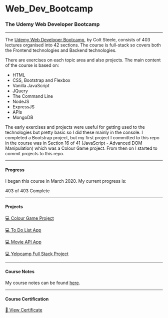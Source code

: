 # Web_Dev_Bootcamp

### The Udemy Web Developer Bootcamp

---

The [Udemy Web Developer Bootcamp](https://www.udemy.com/course/the-web-developer-bootcamp/), by Colt Steele, consists of 403 lectures organised into 42 sections. The course is full-stack so covers both the Frontend technologies and Backend technologies. 

There are exercises on each topic area and also projects. The main content of the course is based on:
* HTML
* CSS, Bootstrap and Flexbox
* Vanilla JavaScript
* JQuery
* The Command Line
* NodeJS
* ExpressJS
* APIs
* MongoDB

The early exercises and projects were useful for getting used to the technologies but pretty basic so I did these mainly in the console. I completed a Bootstrap project, but my first project I committed to this repo in the course was in Section 16 of 41 (JavaScript - Advanced DOM Manipulation) which was a Colour Game project. From then on I started to commit projects to this repo.

---

#### Progress

I began this course in March 2020. My current progress is:

403 of 403 Complete

---

#### Projects

[:computer: Colour Game Project](https://github.com/CameronPaton/Web_Dev_Bootcamp/tree/master/Colour%20Game)

[:computer: To Do List App](https://github.com/CameronPaton/Web_Dev_Bootcamp/tree/master/jQuery_To_Do)

[:computer: Movie API App](https://github.com/CameronPaton/Web_Dev_Bootcamp/tree/master/movie_search_app)

[:computer: Yelpcamp Full Stack Project](https://github.com/CameronPaton/Web_Dev_Bootcamp/tree/master/YelpCamp_project)

---

#### Course Notes

My course notes can be found [here](url).

---

#### Course Certification

[:scroll: View Certificate](https://github.com/CameronPaton/Images-Portfolio/blob/master/Udemy_Web_Dev_Bootcamp.jpg?raw=true)




